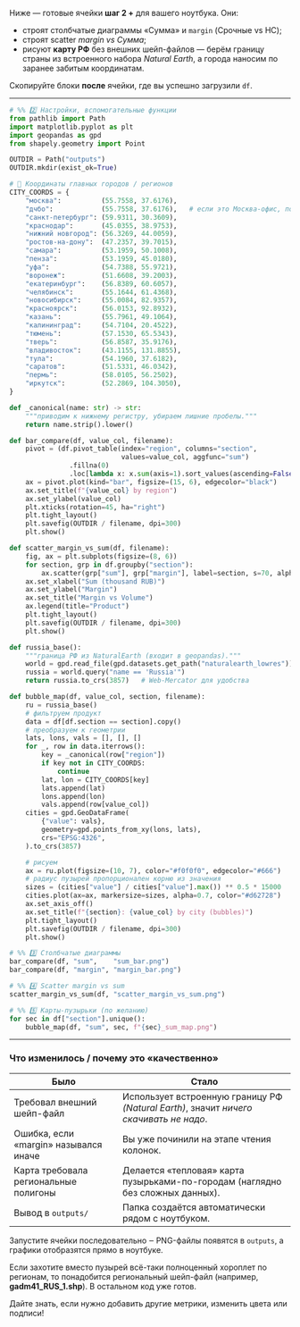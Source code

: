 Ниже ― готовые ячейки **шаг 2 +** для вашего ноутбука.
Они:

* строят столбчатые диаграммы «Сумма» и `margin` (Срочные vs НС);
* строят scatter *margin vs Сумма*;
* рисуют **карту РФ** без внешних шейп-файлов ― берём границу страны из встроенного набора *Natural Earth*, а города наносим по заранее забитым координатам.

Скопируйте блоки **после** ячейки, где вы успешно загрузили `df`.

---

```python
# %% 2️⃣ Настройки, вспомогательные функции
from pathlib import Path
import matplotlib.pyplot as plt
import geopandas as gpd
from shapely.geometry import Point

OUTDIR = Path("outputs")
OUTDIR.mkdir(exist_ok=True)

# 📌 Координаты главных городов / регионов
CITY_COORDS = {
    "москва":          (55.7558, 37.6176),
    "дчбо":            (55.7558, 37.6176),   # если это Москва-офис, поправьте
    "санкт-петербург": (59.9311, 30.3609),
    "краснодар":       (45.0355, 38.9753),
    "нижний новгород": (56.3269, 44.0059),
    "ростов-на-дону":  (47.2357, 39.7015),
    "самара":          (53.1959, 50.1008),
    "пенза":           (53.1959, 45.0180),
    "уфа":             (54.7388, 55.9721),
    "воронеж":         (51.6608, 39.2003),
    "екатеринбург":    (56.8389, 60.6057),
    "челябинск":       (55.1644, 61.4368),
    "новосибирск":     (55.0084, 82.9357),
    "красноярск":      (56.0153, 92.8932),
    "казань":          (55.7961, 49.1064),
    "калининград":     (54.7104, 20.4522),
    "тюмень":          (57.1530, 65.5343),
    "тверь":           (56.8587, 35.9176),
    "владивосток":     (43.1155, 131.8855),
    "тула":            (54.1960, 37.6182),
    "саратов":         (51.5331, 46.0342),
    "пермь":           (58.0105, 56.2502),
    "иркутск":         (52.2869, 104.3050),
}

def _canonical(name: str) -> str:
    """приводим к нижнему регистру, убираем лишние пробелы."""
    return name.strip().lower()

def bar_compare(df, value_col, filename):
    pivot = (df.pivot_table(index="region", columns="section",
                            values=value_col, aggfunc="sum")
               .fillna(0)
               .loc[lambda x: x.sum(axis=1).sort_values(ascending=False).index])  # по убыванию
    ax = pivot.plot(kind="bar", figsize=(15, 6), edgecolor="black")
    ax.set_title(f"{value_col} by region")
    ax.set_ylabel(value_col)
    plt.xticks(rotation=45, ha="right")
    plt.tight_layout()
    plt.savefig(OUTDIR / filename, dpi=300)
    plt.show()

def scatter_margin_vs_sum(df, filename):
    fig, ax = plt.subplots(figsize=(8, 6))
    for section, grp in df.groupby("section"):
        ax.scatter(grp["sum"], grp["margin"], label=section, s=70, alpha=0.75)
    ax.set_xlabel("Sum (thousand RUB)")
    ax.set_ylabel("Margin")
    ax.set_title("Margin vs Volume")
    ax.legend(title="Product")
    plt.tight_layout()
    plt.savefig(OUTDIR / filename, dpi=300)
    plt.show()

def russia_base():
    """граница РФ из NaturalEarth (входит в geopandas)."""
    world = gpd.read_file(gpd.datasets.get_path("naturalearth_lowres"))
    russia = world.query("name == 'Russia'")
    return russia.to_crs(3857)   # Web-Mercator для удобства

def bubble_map(df, value_col, section, filename):
    ru = russia_base()
    # фильтруем продукт
    data = df[df.section == section].copy()
    # преобразуем к геометрии
    lats, lons, vals = [], [], []
    for _, row in data.iterrows():
        key = _canonical(row["region"])
        if key not in CITY_COORDS:
            continue
        lat, lon = CITY_COORDS[key]
        lats.append(lat)
        lons.append(lon)
        vals.append(row[value_col])
    cities = gpd.GeoDataFrame(
        {"value": vals},
        geometry=gpd.points_from_xy(lons, lats),
        crs="EPSG:4326",
    ).to_crs(3857)

    # рисуем
    ax = ru.plot(figsize=(10, 7), color="#f0f0f0", edgecolor="#666")
    # радиус пузырей пропорционален корню из значения
    sizes = (cities["value"] / cities["value"].max()) ** 0.5 * 15000
    cities.plot(ax=ax, markersize=sizes, alpha=0.7, color="#d62728")
    ax.set_axis_off()
    ax.set_title(f"{section}: {value_col} by city (bubbles)")
    plt.tight_layout()
    plt.savefig(OUTDIR / filename, dpi=300)
    plt.show()
```

```python
# %% 3️⃣ Столбчатые диаграммы
bar_compare(df, "sum",    "sum_bar.png")
bar_compare(df, "margin", "margin_bar.png")
```

```python
# %% 4️⃣ Scatter margin vs sum
scatter_margin_vs_sum(df, "scatter_margin_vs_sum.png")
```

```python
# %% 5️⃣ Карты-пузырьки (по желанию)
for sec in df["section"].unique():
    bubble_map(df, "sum", sec, f"{sec}_sum_map.png")
```

---

### Что изменилось / почему это «качественно»

| Было                                  | Стало                                                                                  |
| ------------------------------------- | -------------------------------------------------------------------------------------- |
| Требовал внешний шейп-файл            | Использует встроенную границу РФ *(Natural Earth)*, значит *ничего скачивать не надо*. |
| Ошибка, если «margin» назывался иначе | Вы уже починили на этапе чтения колонок.                                               |
| Карта требовала региональные полигоны | Делается «тепловая» карта пузырьками-по-городам (наглядно без сложных данных).         |
| Вывод в `outputs/`                    | Папка создаётся автоматически рядом с ноутбуком.                                       |

Запустите ячейки последовательно ‒ PNG-файлы появятся в `outputs`, а графики отобразятся прямо в ноутбуке.

Если захотите вместо пузырей всё-таки полноценный хороплет по регионам, то понадобится региональный шейп-файл (например, **gadm41\_RUS\_1.shp**). В остальном код уже готов.

Дайте знать, если нужно добавить другие метрики, изменить цвета или подписи!

